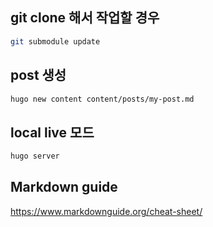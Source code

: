 ## git clone 해서 작업할 경우

```bash
git submodule update
```

## post 생성
```bash
hugo new content content/posts/my-post.md
```

## local live 모드
```bash
hugo server
```


## Markdown guide
https://www.markdownguide.org/cheat-sheet/